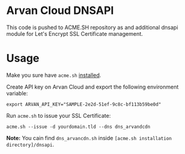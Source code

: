 # Arvan Cloud DNSAPI

This code is pushed to ACME.SH repository as and additional dnsapi module for Let's Encrypt SSL Certificate management.

# Usage
Make you sure have `acme.sh` [installed](https://github.com/acmesh-official/acme.sh).

Create API key on Arvan Cloud and export the following environment variable:

```
export ARVAN_API_KEY="SAMPLE-2e2d-51ef-9c8c-bf113b59be0d"
```

Run `acme.sh` to issue your SSL Certificate:
```
acme.sh --issue -d yourdomain.tld --dns dns_arvandcdn
```

**Note:** You cain find `dns_arvancdn.sh` inside `[acme.sh installation directory]/dnsapi`.


